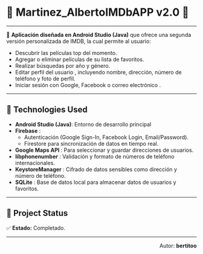 # 🎥 Martinez_AlbertoIMDbAPP v2.0 🎥

---

🌟 **Aplicación diseñada en Android Studio (Java)** que ofrece una segunda versión personalizada de IMDB, la cual permite al usuario:

- Descubrir las películas top del momento.
- Agregar o eliminar películas de su lista de favoritos.
- Realizar búsquedas por año y género.
- Editar perfil del usuario , incluyendo nombre, dirección, número de teléfono y foto de perfil.
- Iniciar sesión con Google, Facebook o correo electrónico .

---

## 🔧 Technologies Used

- **Android Studio (Java)**: Entorno de desarrollo principal
- **Firebase** :
    - Autenticación (Google Sign-In, Facebook Login, Email/Password).
    - Firestore para sincronización de datos en tiempo real.
- **Google Maps API** : Para seleccionar y guardar direcciones de usuarios.
- **libphonenumber** : Validación y formato de números de teléfono internacionales.
- **KeystoreManager** : Cifrado de datos sensibles como dirección y número de teléfono.
- **SQLite** : Base de datos local para almacenar datos de usuarios y favoritos.

---

## 📌 Project Status

✅ **Estado:** Completado.

---

<p align="right">Autor: <strong>bertitoo</strong></p>

